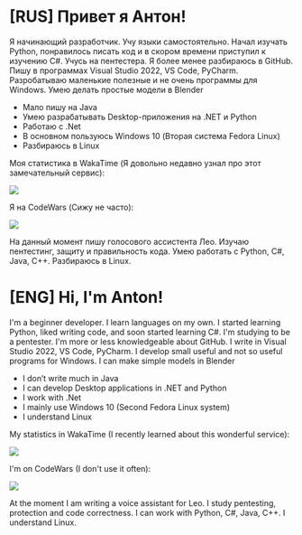 # [RUS] Привет я Антон!

Я начинающий разработчик. Учу языки самостоятельно. Начал изучать Python, понравилось писать код и в скором времени приступил к изучению C#. Учусь на пентестера. Я более менее разбираюсь в GitHub.
Пишу в программах Visual Studio 2022, VS Code, PyCharm. Разробатываю маленькие полезные и не очень программы для Windows. Умею делать простые модели в Blender

- Мало пишу на Java
- Умею разрабатывать Desktop-приложения на .NET и Python
- Работаю с .Net
- В основном пользуюсь Windows 10 (Вторая система Fedora Linux)
- Разбираюсь в Linux

Моя статистика в WakaTime (Я довольно недавно узнал про этот замечательный сервис):

<img src="https://wakatime.com/badge/user/62277cec-b176-4b72-9cd9-104664eb4a03.svg">


Я на CodeWars (Сижу не часто):

<img src="https://www.codewars.com/users/Waysoon_/badges/small" >

На данный момент пишу голосового ассистента Лео. Изучаю пентестинг, защиту и правильность кода. Умею работать с Python, C#, Java, C++. Разбираюсь в Linux.

# [ENG] Hi, I'm Anton!

I'm a beginner developer. I learn languages on my own. I started learning Python, liked writing code, and soon started learning C#. I'm studying to be a pentester. I'm more or less knowledgeable about GitHub.
I write in Visual Studio 2022, VS Code, PyCharm. I develop small useful and not so useful programs for Windows. I can make simple models in Blender

- I don’t write much in Java
- I can develop Desktop applications in .NET and Python
- I work with .Net
- I mainly use Windows 10 (Second Fedora Linux system)
- I understand Linux

My statistics in WakaTime (I recently learned about this wonderful service):

<img src="https://wakatime.com/badge/user/62277cec-b176-4b72-9cd9-104664eb4a03.svg">


I'm on CodeWars (I don't use it often):

<img src="https://www.codewars.com/users/Waysoon_/badges/small" >

At the moment I am writing a voice assistant for Leo. I study pentesting, protection and code correctness. I can work with Python, C#, Java, C++. I understand Linux.
